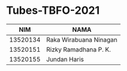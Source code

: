 ﻿# Tubes-TBFO-2021

| NIM      | NAMA                         |
|----------|----------------------------- |
| 13520134 | Raka Wirabuana Ninagan       |
| 13520151 | Rizky Ramadhana P. K.        |
| 13520155 | Jundan Haris                 |
